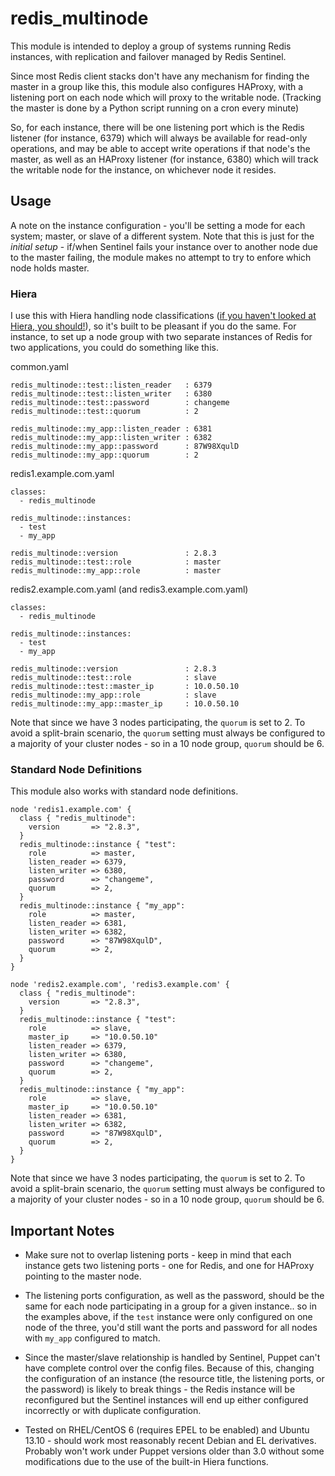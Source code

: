 redis_multinode
===============

This module is intended to deploy a group of systems running Redis instances, with replication and failover managed by Redis Sentinel.

Since most Redis client stacks don't have any mechanism for finding the master in a group like this, this module also configures HAProxy, with a listening port on each node which will proxy to the writable node.  (Tracking the master is done by a Python script running on a cron every minute)

So, for each instance, there will be one listening port which is the Redis listener (for instance, 6379) which will always be available for read-only operations, and may be able to accept write operations if that node's the master, as well as an HAProxy listener (for instance, 6380) which will track the writable node for the instance, on whichever node it resides.

## Usage ##

A note on the instance configuration - you'll be setting a mode for each system; master, or slave of a different system.  Note that this is just for the *initial setup* - if/when Sentinel fails your instance over to another node due to the master failing, the module makes no attempt to try to enfore which node holds master.

### Hiera ###

I use this with Hiera handling node classifications ([if you haven't looked at Hiera, you should!](http://docs.puppetlabs.com/hiera/1/)), so it's built to be pleasant if you do the same.  For instance, to set up a node group with two separate instances of Redis for two applications, you could do something like this.

common.yaml

    redis_multinode::test::listen_reader   : 6379
    redis_multinode::test::listen_writer   : 6380
    redis_multinode::test::password        : changeme
    redis_multinode::test::quorum          : 2

    redis_multinode::my_app::listen_reader : 6381
    redis_multinode::my_app::listen_writer : 6382
    redis_multinode::my_app::password      : 87W98XqulD
    redis_multinode::my_app::quorum        : 2

redis1.example.com.yaml

    classes:
      - redis_multinode

    redis_multinode::instances:
      - test
      - my_app

    redis_multinode::version               : 2.8.3
    redis_multinode::test::role            : master
    redis_multinode::my_app::role          : master

redis2.example.com.yaml (and redis3.example.com.yaml)

    classes:
      - redis_multinode

    redis_multinode::instances:
      - test
      - my_app

    redis_multinode::version               : 2.8.3
    redis_multinode::test::role            : slave
    redis_multinode::test::master_ip       : 10.0.50.10
    redis_multinode::my_app::role          : slave
    redis_multinode::my_app::master_ip     : 10.0.50.10

Note that since we have 3 nodes participating, the `quorum` is set to 2.  To avoid a split-brain scenario, the `quorum` setting must always be configured to a majority of your cluster nodes - so in a 10 node group, `quorum` should be 6.

### Standard Node Definitions ###

This module also works with standard node definitions.

    node 'redis1.example.com' {
      class { "redis_multinode":
        version       => "2.8.3",
      }
      redis_multinode::instance { "test":
        role          => master,
        listen_reader => 6379,
        listen_writer => 6380,
        password      => "changeme",
        quorum        => 2,
      }
      redis_multinode::instance { "my_app":
        role          => master,
        listen_reader => 6381,
        listen_writer => 6382,
        password      => "87W98XqulD",
        quorum        => 2,
      }
    }

    node 'redis2.example.com', 'redis3.example.com' {
      class { "redis_multinode":
        version       => "2.8.3",
      }
      redis_multinode::instance { "test":
        role          => slave,
        master_ip     => "10.0.50.10"
        listen_reader => 6379,
        listen_writer => 6380,
        password      => "changeme",
        quorum        => 2,
      }
      redis_multinode::instance { "my_app":
        role          => slave,
        master_ip     => "10.0.50.10"
        listen_reader => 6381,
        listen_writer => 6382,
        password      => "87W98XqulD",
        quorum        => 2,
      }
    }

Note that since we have 3 nodes participating, the `quorum` is set to 2.  To avoid a split-brain scenario, the `quorum` setting must always be configured to a majority of your cluster nodes - so in a 10 node group, `quorum` should be 6.

## Important Notes ##

 - Make sure not to overlap listening ports - keep in mind that each instance gets two listening ports - one for Redis, and one for HAProxy pointing to the master node.

 - The listening ports configuration, as well as the password, should be the same for each node participating in a group for a given instance.. so in the examples above, if the `test` instance were only configured on one node of the three, you'd still want the ports and password for all nodes with `my_app` configured to match.

 - Since the master/slave relationship is handled by Sentinel, Puppet can't have complete control over the config files.  Because of this, changing the configuration of an instance (the resource title, the listening ports, or the password) is likely to break things - the Redis instance will be reconfigured but the Sentinel instances will end up either configured incorrectly or with duplicate configuration.

 - Tested on RHEL/CentOS 6 (requires EPEL to be enabled) and Ubuntu 13.10 - should work most reasonably recent Debian and EL derivatives.  Probably won't work under Puppet versions older than 3.0 without some modifications due to the use of the built-in Hiera functions.
